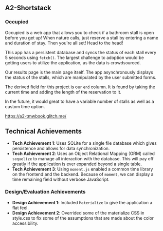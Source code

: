 ## A2-Shortstack
### Occupied

Occupied is a web app that allows you to check if a bathroom stall is open before you get up! When nature calls, just reserve a stall by entering a name and duration of stay. Then you're all set! Head to the head!

This app has a persistent database and syncs the status of each stall every 5 seconds using `fetch()`. The largest challenge to adoption would be getting users to utilize the application, as the data is crowdsourced.

Our results page is the main page itself. The app asynchronously displays the status of the stalls, which are manipulated by the user submitted forms.

The derived field for this project is our `end` column. It is found by taking the current time and adding the length of the reservation to it.

In the future, it would great to have a variable number of stalls as well as a custom time option.

https://a2-tmwbook.glitch.me/


## Technical Achievements
- **Tech Achievement 1**: Uses SQLite for a single file database which gives persistence and allows for data synchronization.
- **Tech Achievement 2**: Uses an Object Relational Mapping (ORM) called `sequelize` to manage all interaction with the database. This will pay off greatly if the application is ever expanded beyond a single table.
- **Tech Achievement 3**: Using `moment.js` enabled a common time library on the frontend and the backend. Because of `moment`, we can display a time remaining field without verbose JavaScript.

### Design/Evaluation Achievements
- **Design Achievement 1**: Included `Materialize` to give the application a flat feel.
- **Design Achievement 2**: Overrided some of the materialize CSS in style.css to fix some of the assumptions that are made about the color accessibility.